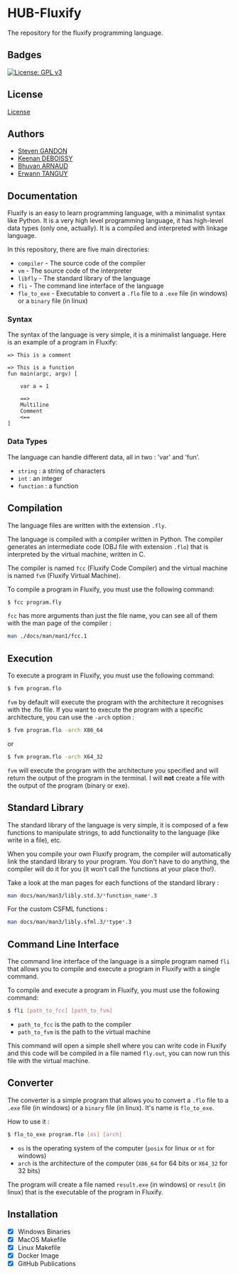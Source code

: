 # HUB-Fluxify

The repository for the fluxify programming language.

## Badges

[![License: GPL v3](https://img.shields.io/badge/License-GPLv3-blue.svg)](https://github.com/StevenGandon/HUB-Fluxify/blob/main/LICENSE)

## License

[License](https://github.com/StevenGandon/HUB-Fluxify/blob/main/license)

## Authors

- [Steven GANDON](https://www.github.com/goldenapple3619)
- [Keenan DEBOISSY](https://www.github.com/kdeboissy)
- [Bhuvan ARNAUD](https://www.github.com/BhuvanArn)
- [Erwann TANGUY](https://www.github.com/Fizo55)

## Documentation

Fluxify is an easy to learn programming language, with a minimalist syntax like Python. It is a very high level programming language, it has high-level data types (only one, actually). It is a compiled and interpreted with linkage language.

In this repository, there are five main directories:
- `compiler` - The source code of the compiler
- `vm` - The source code of the interpreter
- `libfly` - The standard library of the language
- `fli` - The command line interface of the language
- `flo_to_exe` - Executable to convert a `.flo` file to a `.exe` file (in windows) or a `binary` file (in linux)

### Syntax

The syntax of the language is very simple, it is a minimalist language. Here is an example of a program in Fluxify:

```fluxify
=> This is a comment

=> This is a function
fun main(argc, argv) [

    var a = 1

    ==>
    Multiline
    Comment
    <==
]

```

### Data Types

The language can handle different data, all in two : 'var' and 'fun'.

- `string` : a string of characters
- `int` : an integer
- `function` : a function

## Compilation

The language files are written with the extension `.fly`.

The language is compiled with a compiler written in Python. The compiler generates an intermediate code (OBJ file with extension `.flo`) that is interpreted by the virtual machine, written in C.


The compiler is named `fcc` (Fluxify Code Compiler) and the virtual machine is named `fvm` (Fluxify Virtual Machine).

To compile a program in Fluxify, you must use the following command:

```bash
$ fcc program.fly
```

`fcc` has more arguments than just the file name, you can see all of them with the man page of the compiler :

```bash
man ./docs/man/man1/fcc.1
```

## Execution

To execute a program in Fluxify, you must use the following command:

```bash
$ fvm program.flo
```

`fvm` by default will execute the program with the architecture it recognises with the .flo file. If you want to execute the program with a specific architecture, you can use the `-arch` option :

```bash
$ fvm program.flo -arch X86_64
```
or
```bash
$ fvm program.flo -arch X64_32
```

`fvm` will execute the program with the architecture you specified and will return the output of the program in the terminal. I will **not** create a file with the output of the program (binary or exe).

## Standard Library

The standard library of the language is very simple, it is composed of a few functions to manipulate strings, to add functionality to the language (like write in a file), etc.

When you compile your own Fluxify program, the compiler will automatically link the standard library to your program. You don't have to do anything, the compiler will do it for you (it won't call the functions at your place tho!).

Take a look at the man pages for each functions of the standard library :

```bash
man docs/man/man3/libly.std.3/*function_name*.3
```

For the custom CSFML functions :

```bash
man docs/man/man3/libly.sfml.3/*type*.3
```

## Command Line Interface

The command line interface of the language is a simple program named `fli` that allows you to compile and execute a program in Fluxify with a single command.

To compile and execute a program in Fluxify, you must use the following command:

```bash
$ fli [path_to_fcc] [path_to_fvm]
```

- `path_to_fcc` is the path to the compiler
- `path_to_fvm` is the path to the virtual machine

This command will open a simple shell where you can write code in Fluxify and this code will be compiled in a file named `fly.out`, you can now run this file with the virtual machine.

## Converter

The converter is a simple program that allows you to convert a `.flo` file to a `.exe` file (in windows) or a `binary` file (in linux). It's name is `flo_to_exe`.

How to use it :

```bash
$ flo_to_exe program.flo [os] [arch]
```

- `os` is the operating system of the computer (`posix` for linux or `nt` for windows)
- `arch` is the architecture of the computer (`X86_64` for 64 bits or `X64_32` for 32 bits)

The program will create a file named `result.exe` (in windows) or `result` (in linux) that is the executable of the program in Fluxify.

## Installation

- [X] Windows Binaries
- [X] MacOS Makefile
- [X] Linux Makefile
- [X] Docker Image
- [X] GitHub Publications
